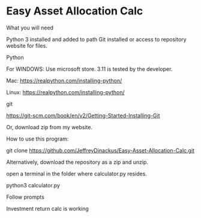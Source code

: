 # Easy Asset Allocation Calc

What you will need

Python 3 installed and added to path
Git installed or access to repository website for files.

Python

For WINDOWS: Use microsoft store. 3.11 is tested by the developer.

Mac: <https://realpython.com/installing-python/>

Linux: <https://realpython.com/installing-python/>

git

<https://git-scm.com/book/en/v2/Getting-Started-Installing-Git>

Or, download zip from my website.

How to use this program:

git clone <https://github.com/JeffreyDinackus/Easy-Asset-Allocation-Calc.git>

Alternatively, download the repository as a zip and unzip.

open a terminal in the folder where calculator.py resides.

python3 calculator.py

Follow prompts

Investment return calc is working 
